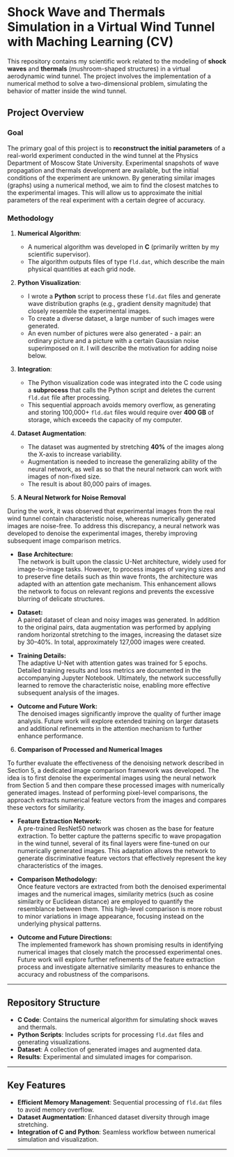 # Shock Wave and Thermals Simulation in a Virtual Wind Tunnel with Maching Learning (CV)

This repository contains my scientific work related to the modeling of **shock waves** and **thermals** (mushroom-shaped structures) in a virtual aerodynamic wind tunnel. The project involves the implementation of a numerical method to solve a two-dimensional problem, simulating the behavior of matter inside the wind tunnel.

## Project Overview

### Goal
The primary goal of this project is to **reconstruct the initial parameters** of a real-world experiment conducted in the wind tunnel at the Physics Department of Moscow State University. Experimental snapshots of wave propagation and thermals development are available, but the initial conditions of the experiment are unknown. By generating similar images (graphs) using a numerical method, we aim to find the closest matches to the experimental images. This will allow us to approximate the initial parameters of the real experiment with a certain degree of accuracy.

### Methodology
1. **Numerical Algorithm**:
   - A numerical algorithm was developed in **C** (primarily written by my scientific supervisor).
   - The algorithm outputs files of type `fld.dat`, which describe the main physical quantities at each grid node.

2. **Python Visualization**:
   - I wrote a **Python** script to process these `fld.dat` files and generate wave distribution graphs (e.g., gradient density magnitude) that closely resemble the experimental images.
   - To create a diverse dataset, a large number of such images were generated.
   - An even number of pictures were also generated - a pair: an ordinary picture and a picture with a certain Gaussian noise superimposed on it. I will describe the motivation for adding noise below.

3. **Integration**:
   - The Python visualization code was integrated into the C code using a **subprocess** that calls the Python script and deletes the current `fld.dat` file after processing.
   - This sequential approach avoids memory overflow, as generating and storing 100,000+ `fld.dat` files would require over **400 GB** of storage, which exceeds the capacity of my computer.

4. **Dataset Augmentation**:
   - The dataset was augmented by stretching **40%** of the images along the X-axis to increase variability.
   - Augmentation is needed to increase the generalizing ability of the neural network, as well as so that the neural network can work with images of non-fixed size.
   - The result is about 80,000 pairs of images.
     
5. **A Neural Network for Noise Removal**

During the work, it was observed that experimental images from the real wind tunnel contain characteristic noise, whereas numerically generated images are noise-free. To address this discrepancy, a neural network was developed to denoise the experimental images, thereby improving subsequent image comparison metrics.

- **Base Architecture:**  
  The network is built upon the classic U-Net architecture, widely used for image-to-image tasks. However, to process images of varying sizes and to preserve fine details such as thin wave fronts, the architecture was adapted with an attention gate mechanism. This enhancement allows the network to focus on relevant regions and prevents the excessive blurring of delicate structures.

- **Dataset:**  
  A paired dataset of clean and noisy images was generated. In addition to the original pairs, data augmentation was performed by applying random horizontal stretching to the images, increasing the dataset size by 30–40%. In total, approximately 127,000 images were created.

- **Training Details:**  
  The adaptive U-Net with attention gates was trained for 5 epochs. Detailed training results and loss metrics are documented in the accompanying Jupyter Notebook. Ultimately, the network successfully learned to remove the characteristic noise, enabling more effective subsequent analysis of the images.

- **Outcome and Future Work:**  
  The denoised images significantly improve the quality of further image analysis. Future work will explore extended training on larger datasets and additional refinements in the attention mechanism to further enhance performance.

6. **Comparison of Processed and Numerical Images**

To further evaluate the effectiveness of the denoising network described in Section 5, a dedicated image comparison framework was developed. The idea is to first denoise the experimental images using the neural network from Section 5 and then compare these processed images with numerically generated images. Instead of performing pixel-level comparisons, the approach extracts numerical feature vectors from the images and compares these vectors for similarity.

- **Feature Extraction Network:**  
  A pre-trained ResNet50 network was chosen as the base for feature extraction. To better capture the patterns specific to wave propagation in the wind tunnel, several of its final layers were fine-tuned on our numerically generated images. This adaptation allows the network to generate discriminative feature vectors that effectively represent the key characteristics of the images.

- **Comparison Methodology:**  
  Once feature vectors are extracted from both the denoised experimental images and the numerical images, similarity metrics (such as cosine similarity or Euclidean distance) are employed to quantify the resemblance between them. This high-level comparison is more robust to minor variations in image appearance, focusing instead on the underlying physical patterns.

- **Outcome and Future Directions:**  
  The implemented framework has shown promising results in identifying numerical images that closely match the processed experimental ones. Future work will explore further refinements of the feature extraction process and investigate alternative similarity measures to enhance the accuracy and robustness of the comparisons.

---

## Repository Structure
- **C Code**: Contains the numerical algorithm for simulating shock waves and thermals.
- **Python Scripts**: Includes scripts for processing `fld.dat` files and generating visualizations.
- **Dataset**: A collection of generated images and augmented data.
- **Results**: Experimental and simulated images for comparison.

---

## Key Features
- **Efficient Memory Management**: Sequential processing of `fld.dat` files to avoid memory overflow.
- **Dataset Augmentation**: Enhanced dataset diversity through image stretching.
- **Integration of C and Python**: Seamless workflow between numerical simulation and visualization.

---
